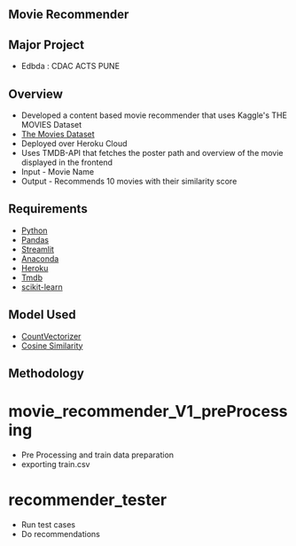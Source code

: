 ## Movie Recommender
## Major Project
- Edbda : CDAC ACTS PUNE

## Overview

- Developed a content based movie recommender that uses Kaggle's THE MOVIES Dataset
- [The Movies Dataset](https://www.kaggle.com/rounakbanik/the-movies-dataset)
- Deployed over Heroku Cloud
- Uses TMDB-API that fetches the poster path and overview of the movie displayed in the frontend
- Input - Movie Name
- Output - Recommends 10 movies with their similarity score

## Requirements

- [Python](https://www.python.org/downloads/)
- [Pandas](https://pandas.pydata.org/)
- [Streamlit](https://streamlit.io/)
- [Anaconda](https://www.anaconda.com/)
- [Heroku](https://www.heroku.com/)
- [Tmdb](https://www.themoviedb.org/documentation/api)
- [scikit-learn](https://scikit-learn.org/stable/)

## Model Used
- [CountVectorizer](https://scikit-learn.org/stable/modules/generated/sklearn.feature_extraction.text.CountVectorizer.html)
- [Cosine Similarity](https://scikit-learn.org/stable/modules/generated/sklearn.metrics.pairwise.cosine_similarity.html)

## Methodology
# movie_recommender_V1_preProcessing
- Pre Processing and train data preparation
- exporting train.csv
# recommender_tester
- Run test cases
- Do recommendations
